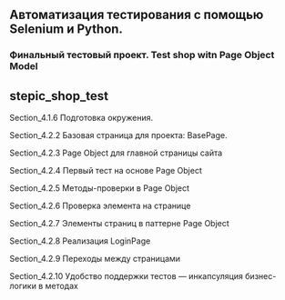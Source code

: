 ## Автоматизация тестирования с помощью Selenium и Python.

### Финальный тестовый проект. Test shop witn Page Object Model

## stepic_shop_test

Section_4.1.6 Подготовка окружения.

Section_4.2.2 Базовая страница для проекта: BasePage.

Section_4.2.3 Page Object для главной страницы сайта

Section_4.2.4 Первый тест на основе Page Object

Section_4.2.5 Методы-проверки в Page Object

Section_4.2.6 Проверка элемента на странице

Section_4.2.7 Элементы страниц в паттерне Page Object

Section_4.2.8 Реализация LoginPage

Section_4.2.9 Переходы между страницами

Section_4.2.10 Удобство поддержки тестов — инкапсуляция бизнес-логики в методах

